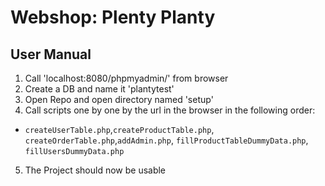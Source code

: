 # Webshop: Plenty Planty
## User Manual

1. Call 'localhost:8080/phpmyadmin/' from browser
2. Create a DB and name it 'plantytest'
3. Open Repo and open directory named 'setup'
4. Call scripts one by one by the url in the browser in the following order: 
- `createUserTable.php`,`createProductTable.php`, `createOrderTable.php`,`addAdmin.php`,
`fillProductTableDummyData.php`, `fillUsersDummyData.php`
5. The Project should now be usable 